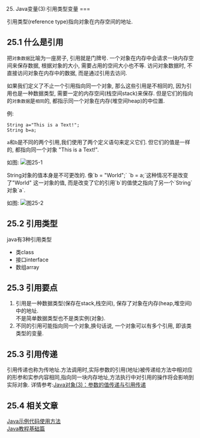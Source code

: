 25. Java变量(3):引用类型变量
===

<div class="jumbotron">
	<p>引用类型(reference type)指向对象在内存空间的地址.</p>  
</div>

25.1 什么是引用
---
把`对象数据`比喻为一座房子, 引用就是门牌号. 一个对象在内存中会请求一块内存空间来保存数据,  根据对象的大小, 需要占用的空间大小也不等. 访问对象数据时, 不直接访问对象在内存中的数据, 而是通过引用去访问.   

如果我们定义了不止一个引用指向同一个对象, 那么这些引用是不相同的, 因为引用也是一种数据类型, 需要一定的内存空间(栈空间stack)来保存. 但是它们的指向的`对象数据`是`相同`的,  都指示同一个对象在内存(堆空间heap)的中位置.   

例:  

    String a="This is a Text!";
	String b=a;

`a`和`b`是不同的两个引用,我们使用了两个定义语句来定义它们. 但它们的值是一样的, 都指向同一个对象 "This is a Text!". 

如图:
![图25-1](http://localhost/img/java/basic/25-1.png)

<div class="bs-callout bs-callout-warning">
    <p>String对象的值本身是不可更改的. 像`b = "World";` `b = a;`这种情况不是改变了"World" 这一对象的值, 而是改变了它的引用`b`的值使之指向了另一个`String`对象`a`.
	<p>
</div>


如图:
![图25-2](http://localhost/img/java/basic/25-2.png)

25.2 引用类型
---

java有3种引用类型   

* 类class
* 接口interface
* 数组array

25.3 引用要点
---

1. 引用是一种数据类型(保存在stack,栈空间), 保存了对象在内存(heap,堆空间)中的地址.  
不是简单数据类型也不是类实例(对象). 
2. 不同的引用可能指向同一个对象,换句话说, 一个对象可以有多个引用, 即该类类型的变量.

25.3 引用传递
---

引用传递也称为传地址.方法调用时,实际参数的引用(地址)被传递给方法中相对应的形参和实参内容相同,指向同一块内存地址,方法执行中对引用的操作将会影响到实际对象.
详情参考:[Java对象(3)：参数的值传递与引用传递](http://localhost/article/java/promote/Java对象(3)：参数的值传递与引用传递.html)   

25.4 相关文章
---

[Java示例代码使用方法](http://localhost/article/java/addenda/Java示例代码使用方法.html)   
[Java教程基础篇](http://localhost/article/java/basic/index.html)   